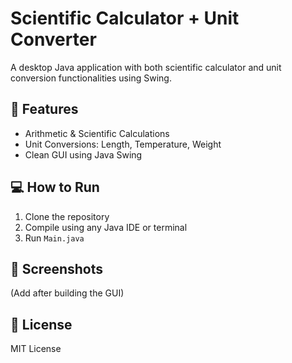 # Scientific Calculator + Unit Converter

A desktop Java application with both scientific calculator and unit conversion functionalities using Swing.

## 🔧 Features
- Arithmetic & Scientific Calculations
- Unit Conversions: Length, Temperature, Weight
- Clean GUI using Java Swing

## 💻 How to Run
1. Clone the repository
2. Compile using any Java IDE or terminal
3. Run `Main.java`

## 🎨 Screenshots
(Add after building the GUI)

## 📄 License
MIT License
